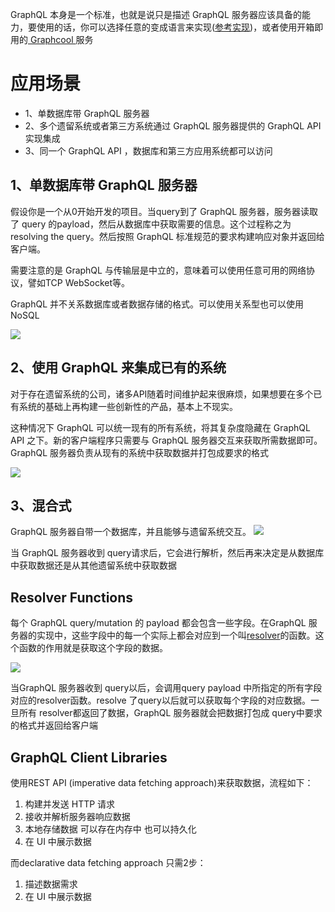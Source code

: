 GraphQL 本身是一个标准，也就是说只是描述 GraphQL 服务器应该具备的能力，要使用的话，你可以选择任意的变成语言来实现([参考实现](http://graphql.org/code/))，或者使用开箱即用的[ Graphcool ](http://www.graph.cool/)服务

# 应用场景

* 1、单数据库带 GraphQL 服务器
* 2、多个遗留系统或者第三方系统通过 GraphQL 服务器提供的 GraphQL API  实现集成
* 3、同一个 GraphQL API ，数据库和第三方应用系统都可以访问

##  1、单数据库带 GraphQL 服务器

假设你是一个从0开始开发的项目。当query到了 GraphQL 服务器，服务器读取了 query 的payload，然后从数据库中获取需要的信息。这个过程称之为resolving the query。然后按照 GraphQL 标准规范的要求构建响应对象并返回给客户端。

需要注意的是 GraphQL 与传输层是中立的，意味着可以使用任意可用的网络协议，譬如TCP WebSocket等。

GraphQL 并不关系数据库或者数据存储的格式。可以使用关系型也可以使用NoSQL

![](https://imgur.com/kC0cFk7.png)

## 2、使用 GraphQL 来集成已有的系统

对于存在遗留系统的公司，诸多API随着时间维护起来很麻烦，如果想要在多个已有系统的基础上再构建一些创新性的产品，基本上不现实。

这种情况下 GraphQL 可以统一现有的所有系统，将其复杂度隐藏在 GraphQL API 之下。新的客户端程序只需要与 GraphQL 服务器交互来获取所需数据即可。GraphQL 服务器负责从现有的系统中获取数据并打包成要求的格式

![](https://imgur.com/168FvP4.png)


## 3、混合式

GraphQL 服务器自带一个数据库，并且能够与遗留系统交互。
![](https://imgur.com/oOVYriG.png)

当 GraphQL 服务器收到 query请求后，它会进行解析，然后再来决定是从数据库中获取数据还是从其他遗留系统中获取数据


## Resolver Functions

每个 GraphQL query/mutation 的 payload 都会包含一些字段。在GraphQL 服务器的实现中，这些字段中的每一个实际上都会对应到一个叫[resolver](http://graphql.org/learn/execution/#root-fields-resolvers)的函数。这个函数的作用就是获取这个字段的数据。

![](https://imgur.com/cP2i8Da.png)

当GraphQL 服务器收到 query以后，会调用query payload 中所指定的所有字段对应的resolver函数。resolve 了query以后就可以获取每个字段的对应数据。一旦所有 resolver都返回了数据，GraphQL 服务器就会把数据打包成 query中要求的格式并返回给客户端


## GraphQL Client Libraries

使用REST API (imperative data fetching approach)来获取数据，流程如下：
1. 构建并发送 HTTP 请求
2. 接收并解析服务器响应数据
3. 本地存储数据 可以存在内存中 也可以持久化
4. 在 UI 中展示数据

而declarative data fetching approach 只需2步：
1. 描述数据需求
2. 在 UI 中展示数据


